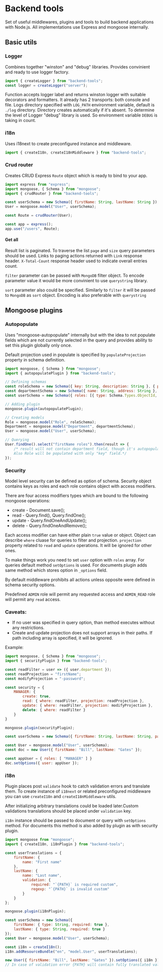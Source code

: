 # Backend tools
Set of useful middlewares, plugins and tools to build backend applications with Node.js. All implementations use Express and mongoose internally.

## Basic utils

### Logger
Combines together "winston" and "debug" libraries. Provides convinient and ready to use logger factory.
    
```javascript
import { createLogger } from "backend-tools";
const logger = createLogger("server");
```

Function accepts logger label and returns winston logger with suitable decorators and formatters. It already has 2 transports: both console and file. Logs directory specified with `LOG_PATH` environment variable, default is `./log` directory. Directory creates automatically if it's absent.
To determine the level of Logger "debug" library is used. So environment variable `DEBUG` is taking in count.

### i18n
Uses i18next to create preconfigured instance and middleware.
```javascript
import { createI18n, createI18nMiddleware } from "backend-tools";
```

### Crud router
Creates CRUD Express `Route` object which is ready to bind to your app.

```javascript
import express from "express";
import mongoose, { Schema } from "mongoose";
import { crudRouter } from "backend-tools";

const userSchema = new Schema({ firstName: String, lastName: String });
User = mongoose.model("User", userSchema);

const Route = crudRouter(User);

const app = express();
app.use("/users", Route);
```

#### Get all
Result list is paginated. To traverse the list `page` and `size` query parameters should be used. Links to paging actions returned with `Link` response header. `X-Total-Count` response header used to indicate overall entries count.

`filter` parameter can be passed with `MongoDB` filter object. To encode parameter value it would be more convinient to use `querystring` library.

`sort` parameter also could be specified. Similarly to `filter` it will be passed to `MongoDB` as `sort` object. Encoding is also preferable with `querystring`

## Mongoose plugins

### Autopopulate
Uses "mongoose-autopopulate" internally but with the idea to not populate fields which are not currently selected in the query and provides ability to set this plugin globally only once.

Default projection used in populate is specified by `populateProjection` property in schema definition.

```javascript
import mongoose, { Schema } from "mongoose";
import { autopopulatePlugin } from "backend-tools";

// Defining schemas
const roleSchema = new Schema({ key: String, description: String }, { populateProjection: "key" });
const departmentSchema = new Schema({ name: String, address: String }, { populateProjection: "name" });
const userSchema = new Schema({ roles: [{ type: Schema.Types.ObjectId, ref: "Role" }]

// Adding plugin
mongoose.plugin(autopopulatePlugin);

// Creating models
Role = mongoose.model("Role", roleSchema);
Department = mongoose.model("Department", departmentSchema);
User = mongoose.model("User", userSchema);

// Querying
User.findOne().select("firstName roles").then(result => {
    /* result will not contain department field, though it's autopopulatable.
    Also Role will be populated with only "key" field.*/
});
```

### Security
Model level security can be defined as option of schema. Security object contains keys as roles and each role contains object with access modifiers.

There are four access modifiers types which are bound to the following mongoose operations:
- create - Document.save();
- read - Query.find(), Query.findOne();
- update - Query.findOneAndUpdate();
- delete - Query.findOneAndRemove();

Each access modifier can have either plain `true` value or object. Object can describe `where` cluase for queries to filter and projection. `projection` property related to `read` and `update` operations. It will be ignored for other ones.

To make things work you need to set `user` option with `roles` array.
For queries default method `setOptions` is used. For documents plugin adds same method which stores option in `_options` field.

By default middleware prohibits all actions unless opposite were defined in schema security options.

Predefined `ADMIN` role will permit any requested access and `ADMIN_READ` role will permit any `read` access.

### Caveats:
- If no user was specified in query option, than method executes without any restrictions.
- Create and update projection does not support arrays in their paths. If path including array is specified, it will be ignored. 

Example:
```javascript
import mongoose, { Schema } from "mongoose";
import { securityPlugin } from "backend-tools";

const readFilter = user => ({ user.department });
const readProjection = "firstName";
const modifyProjection = "-password";

const security = {
    MANAGER: {
        create: true,
        read: { where: readFilter, projection: readProjection },
        update: { where: readFilter, projection: modifyProjection },
        delete: { where: readFilter }
    }
}

mongoose.plugin(securityPlugin);

const userSchema = new Schema({ firstName: String, lastName: String, password: String }, { security });

const User = mongoose.model("User", userSchema);
const doc = new User({ firstName: "Bill", lastName: "Gates" });

const appUser = { roles: [ "MANAGER" ] }
doc.setOptions({ user: appUser });
```

### i18n
Plugin places post `validate` hook to catch validation errors and translate them.
To create instance of `i18next` or related preconfigured middleware you can use `createI18n` and `createI18nMiddleware` utils.

After initializing arbitrary translations could be loaded later.Custom validations translations should be placed under `validation` key.

`i18n` instance should be passed to document or query with `setOptions` method. For documents this method is also added by plugin as with security plugin.

```javascript
import mongoose from "mongoose";
import { createI18n, i18nPlugin } from "backend-tools";

const userTranslations = {
    firstName: {
        name: "First name"
    },
    lastName: {
        name: "Last name",
        validation: {
            required: "`{PATH}` is required custom",
            regexp: "`{PATH}` is invalid custom"
        }
    }
};

mongoose.plugin(i18nPlugin);

const userSchema = new Schema({
    firstName: { type: String, required: true },
    lastName: { type: String, required: true }
});
const User = mongoose.model("User", userSchema);

const i18n = createI18n();
i18n.addResourceBundle("en", "model.User", userTranslations);

new User({ firstName: "Bill", lastName: "Gates" }).setOptions({ i18n }).save();
// In case of validation error {PATH} will contain fully translated values under "name" keys.
```